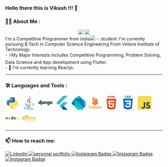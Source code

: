 ### Hello there this is Vikash !!! 👋

<!--
**Vikash-techie/Vikash-techie** is a ✨ _special_ ✨ repository because its `README.md` (this file) appears on your GitHub profile.

Here are some ideas to get you started:

- 🔭 I’m currently working on ...
- 🌱 I’m currently learning ...
- 👯 I’m looking to collaborate on ...
- 🤔 I’m looking for help with ...
- 💬 Ask me about ...
- 📫 How to reach me: ...
- 😄 Pronouns: ...
- ⚡ Fun fact: ...
-->
### 🧑‍💻 About Me :  
<div align="center">
<img src = "https://media.giphy.com/media/jdPMeyv9rn0hZHh8n9/giphy.gif" width = "350"/>
<img src = "https://media.giphy.com/media/2vnId4IaAjIGZd2EWC/giphy.gif" width = "350"/>
</div>
I'm a Competitive Programmer from India<img src = "https://media.giphy.com/media/jQoMk4rOThGxC9EmaV/giphy.gif" width = "150"/>   
- :student: I'm currently pursuing B.Tech in Computer Science Engineering From Vellore Institute of Technology.<br>  
- ⚡My Major Interests includes Competitive Programming, Problem Solving, Data Science and App development using Flutter.<br>  
-  🌱 I'm currently learning Reactjs.<br>

---

### :hammer_and_wrench: Languages and Tools :  
<div>
  <img src = "https://github.com/devicons/devicon/blob/master/icons/python/python-original.svg" width="45" height="45">&nbsp
  <img src = "https://github.com/devicons/devicon/blob/master/icons/java/java-original.svg" width="45" height="45">&nbsp
  <img src = "https://github.com/devicons/devicon/blob/master/icons/django/django-plain-wordmark.svg" width="45" height="45">&nbsp
  <img src = "https://github.com/devicons/devicon/blob/master/icons/flutter/flutter-original.svg" width="45" height="45">&nbsp
  <img src = "https://github.com/devicons/devicon/blob/master/icons/dart/dart-original.svg" width="45" height="45">&nbsp
  <img src = "https://github.com/devicons/devicon/blob/master/icons/firebase/firebase-plain-wordmark.svg" width="45" height="45">&nbsp
  <img src = "https://github.com/devicons/devicon/blob/master/icons/html5/html5-plain-wordmark.svg" width="45" height="45">&nbsp
  <img src = "https://github.com/devicons/devicon/blob/master/icons/css3/css3-plain-wordmark.svg" width="45" height="45">&nbsp
  <img src = "https://github.com/devicons/devicon/blob/master/icons/javascript/javascript-original.svg" width="45" height="45">&nbsp
  <img src = "https://github.com/devicons/devicon/blob/master/icons/nodejs/nodejs-original-wordmark.svg" width="45" height="45">&nbsp
  <img src = "https://github.com/devicons/devicon/blob/master/icons/amazonwebservices/amazonwebservices-plain-wordmark.svg" width="45" height="45">&nbsp
</div>


---

### 📫 How to reach me:
<div id="badges">
  <a href="https://www.linkedin.com/in/vikash-sunil-91174518b/">
    <img src="https://img.shields.io/badge/LinkedIn-blue?style=for-the-badge&logo=linkedin&logoColor=white" alt="Linkedin"/>
  </a>
  <a href="https://vikash-techie.github.io/">
    <img src="https://img.shields.io/badge/Portfolio-100000?style=for-the-badge&logo=github&logoColor=white" alt="personal portfolio"/>
  </a>
  <a href="https://www.instagram.com/vikash_techie_01/?hl=en">
    <img src="https://img.shields.io/badge/Instagram-E4405F?style=for-the-badge&logo=instagram&logoColor=white" alt="Instagram Badge"/>
  </a>
  <a href="https://www.hackerrank.com/VikashTechie01">
    <img src="https://img.shields.io/badge/-Hackerrank-2EC866?style=for-the-badge&logo=HackerRank&logoColor=white" alt="Instagram Badge"/>
  </a>
  <a href="https://leetcode.com/Vikash_Techie/">
    <img src="https://img.shields.io/badge/-LeetCode-FFA116?style=for-the-badge&logo=LeetCode&logoColor=black" alt="Instagram Badge"/>
  </a>
</div>
<br>
<img src="https://komarev.com/ghpvc/?username=Vikash-techie&style=plastic&color=blue" alt=""/>
